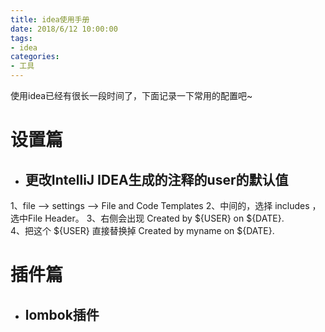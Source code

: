 ```yaml
---
title: idea使用手册
date: 2018/6/12 10:00:00
tags:
- idea
categories:
- 工具
---
```


使用idea已经有很长一段时间了，下面记录一下常用的配置吧~

# 设置篇

- ## 更改IntelliJ IDEA生成的注释的user的默认值

1、file -->  settings --> File and Code Templates
2、中间的，选择 includes ，选中File Header。
3、右侧会出现 Created by ${USER} on ${DATE}.  
4、把这个 ${USER} 直接替换掉 Created by myname on ${DATE}.

# 插件篇
- ## lombok插件

